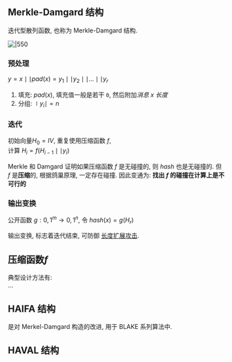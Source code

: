 ## Merkle-Damgard 结构

迭代型散列函数, 也称为 Merkle-Damgard 结构.

![|550](attach/密码学_迭代型散列函数.png)

### 预处理


$y=x\mid\mid pad(x)=y_{1}\mid\mid y_{2}\mid\mid\dots\mid\mid y_{r}$

1. 填充: $pad(x)$, 填充值一般是若干 `0`, 然后附加*消息 x 长度*
2. 分组: $\mid y_{i}\mid =n$

### 迭代

初始向量$H_{0}=IV$, 重复使用压缩函数 $f$,   
计算 $H_{i}=f(H_{i-1}\mid\mid y_{i})$

Merkle 和 Damgard 证明如果压缩函数 $f$ 是无碰撞的, 则 $hash$ 也是无碰撞的.  但 $f$ 是**压缩**的, 根据鸽巢原理, 一定存在碰撞. 因此变通为: **找出 $f$ 的碰撞在计算上是不可行的**

### 输出变换

公开函数 $g: {0,1}^{m}\rightarrow{0,1}^{n}$, 令 $hash(x)=g(H_{r})$

输出变换, 标志着迭代结束, 可防御 [长度扩展攻击](长度扩展攻击.md).

## 压缩函数$f$

典型设计方法有:  
...

## HAIFA 结构

是对 Merkel-Damgard 构造的改进, 用于 BLAKE 系列算法中.

## HAVAL 结构